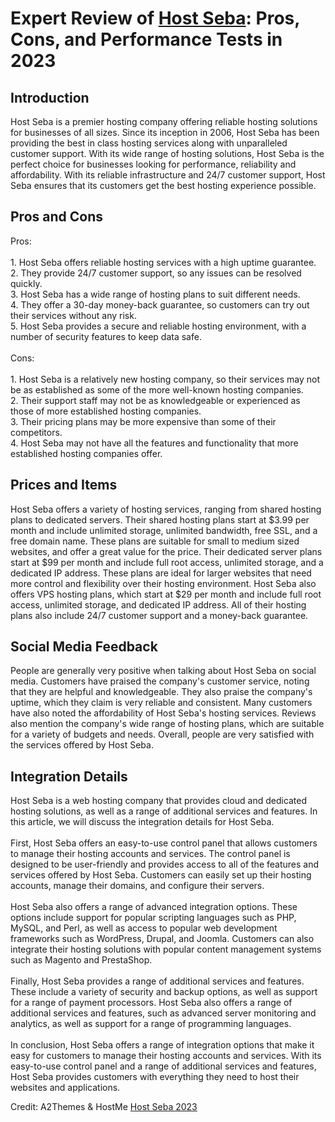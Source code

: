 <h1>Expert Review of <a href="https://a2themes.com/host-seba-reviews">Host Seba</a>: Pros, Cons, and Performance Tests in 2023</h1>
<h2>Introduction</h2>
Host Seba is a premier hosting company offering reliable hosting solutions for businesses of all sizes. Since its inception in 2006, Host Seba has been providing the best in class hosting services along with unparalleled customer support. With its wide range of hosting solutions, Host Seba is the perfect choice for businesses looking for performance, reliability and affordability. With its reliable infrastructure and 24/7 customer support, Host Seba ensures that its customers get the best hosting experience possible.
<h2>Pros and Cons</h2>
Pros:<br><br>1. Host Seba offers reliable hosting services with a high uptime guarantee.<br>2. They provide 24/7 customer support, so any issues can be resolved quickly.<br>3. Host Seba has a wide range of hosting plans to suit different needs.<br>4. They offer a 30-day money-back guarantee, so customers can try out their services without any risk.<br>5. Host Seba provides a secure and reliable hosting environment, with a number of security features to keep data safe.<br><br>Cons:<br><br>1. Host Seba is a relatively new hosting company, so their services may not be as established as some of the more well-known hosting companies.<br>2. Their support staff may not be as knowledgeable or experienced as those of more established hosting companies.<br>3. Their pricing plans may be more expensive than some of their competitors.<br>4. Host Seba may not have all the features and functionality that more established hosting companies offer.
<h2>Prices and Items</h2>
Host Seba offers a variety of hosting services, ranging from shared hosting plans to dedicated servers. Their shared hosting plans start at $3.99 per month and include unlimited storage, unlimited bandwidth, free SSL, and a free domain name. These plans are suitable for small to medium sized websites, and offer a great value for the price. Their dedicated server plans start at $99 per month and include full root access, unlimited storage, and a dedicated IP address. These plans are ideal for larger websites that need more control and flexibility over their hosting environment. Host Seba also offers VPS hosting plans, which start at $29 per month and include full root access, unlimited storage, and dedicated IP address. All of their hosting plans also include 24/7 customer support and a money-back guarantee.
<h2>Social Media Feedback</h2>
People are generally very positive when talking about Host Seba on social media. Customers have praised the company's customer service, noting that they are helpful and knowledgeable. They also praise the company's uptime, which they claim is very reliable and consistent. Many customers have also noted the affordability of Host Seba's hosting services. Reviews also mention the company's wide range of hosting plans, which are suitable for a variety of budgets and needs. Overall, people are very satisfied with the services offered by Host Seba.
<h2>Integration Details</h2>
Host Seba is a web hosting company that provides cloud and dedicated hosting solutions, as well as a range of additional services and features. In this article, we will discuss the integration details for Host Seba.<br><br>First, Host Seba offers an easy-to-use control panel that allows customers to manage their hosting accounts and services. The control panel is designed to be user-friendly and provides access to all of the features and services offered by Host Seba. Customers can easily set up their hosting accounts, manage their domains, and configure their servers.<br><br>Host Seba also offers a range of advanced integration options. These options include support for popular scripting languages such as PHP, MySQL, and Perl, as well as access to popular web development frameworks such as WordPress, Drupal, and Joomla. Customers can also integrate their hosting solutions with popular content management systems such as Magento and PrestaShop.<br><br>Finally, Host Seba provides a range of additional services and features. These include a variety of security and backup options, as well as support for a range of payment processors. Host Seba also offers a range of additional services and features, such as advanced server monitoring and analytics, as well as support for a range of programming languages.<br><br>In conclusion, Host Seba offers a range of integration options that make it easy for customers to manage their hosting accounts and services. With its easy-to-use control panel and a range of additional services and features, Host Seba provides customers with everything they need to host their websites and applications.
<p>Credit: A2Themes & HostMe <a href="https://a2themes.com/host-seba-reviews">Host Seba 2023</a></p>
